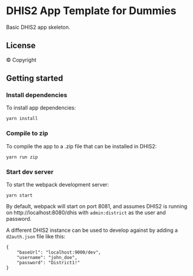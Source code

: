 # DHIS2 App Template for Dummies
Basic DHIS2 app skeleton.

## License
© Copyright 


## Getting started

### Install dependencies
To install app dependencies:

```
yarn install
```

### Compile to zip
To compile the app to a .zip file that can be installed in DHIS2:

```
yarn run zip
```

### Start dev server
To start the webpack development server:

```
yarn start
```

By default, webpack will start on port 8081, and assumes DHIS2 is running on 
http://localhost:8080/dhis with `admin:district` as the user and password.

A different DHIS2 instance can be used to develop against by adding a `d2auth.json` file like this:

```
{
    "baseUrl": "localhost:9000/dev",
    "username": "john_doe",
    "password": "District1!"
}
```
